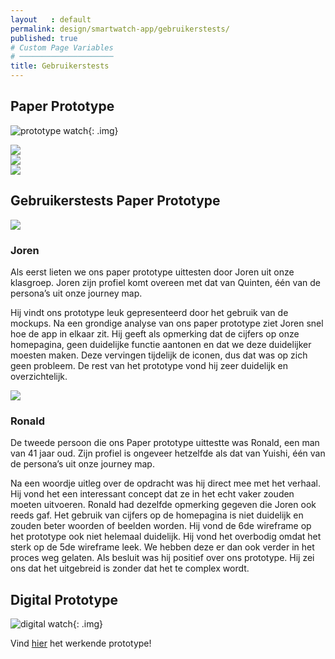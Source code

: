 ```yaml
---
layout   : default
permalink: design/smartwatch-app/gebruikerstests/
published: true
# Custom Page Variables
# ─────────────────────
title: Gebruikerstests
---
```


Paper Prototype
---------------

![prototype watch](../../../img/prototypes/watchoverview.jpg){: .img}
<div class="row">
    <div class="col-4">
        <img src="../../../img/prototypes/watch1.jpg" class="img">
    </div> 
    <div class="col-4">
        <img src="../../../img/prototypes/watch2.jpg" class="img">
    </div> 
    <div class="col-4">
        <img src="../../../img/prototypes/watch3.jpg" class="img">
    </div> 
</div>
    
## Gebruikerstests Paper Prototype

<div class="row">
    <div class="col-3">
        <img src="../../../img/joren.jpg" class="img">
    </div> 
</div> 

### Joren

Als eerst lieten we ons paper prototype uittesten door Joren uit onze klasgroep. Joren zijn profiel komt overeen met dat van Quinten, één van de persona’s uit onze journey map. 

Hij vindt ons prototype leuk gepresenteerd door het gebruik van de mockups. Na een grondige analyse van ons paper prototype ziet Joren snel hoe de app in elkaar zit. Hij geeft als opmerking dat de cijfers op onze homepagina, geen duidelijke functie aantonen en dat we deze duidelijker moesten maken. Deze vervingen tijdelijk de iconen, dus dat was op zich geen probleem. De rest van het prototype vond hij zeer duidelijk en overzichtelijk. 

<div class="row">
    <div class="col-3">
        <img src="../../../img/ronald.jpg" class="img">
    </div> 
</div> 

### Ronald 

De tweede persoon die ons Paper prototype uittestte was Ronald, een man van 41 jaar oud. Zijn profiel is ongeveer hetzelfde als dat van Yuishi, één van de persona’s uit onze journey map. 

Na een woordje uitleg over de opdracht was hij direct mee met het verhaal. Hij vond het een interessant concept dat ze in het echt vaker zouden moeten uitvoeren. Ronald had dezelfde opmerking gegeven die Joren ook reeds gaf. Het gebruik van cijfers op de homepagina is niet duidelijk en zouden beter woorden of beelden worden. Hij vond de 6de wireframe op het prototype ook niet helemaal duidelijk. Hij vond het overbodig omdat het sterk op de 5de wireframe leek. We hebben deze er dan ook verder in het proces weg gelaten. Als besluit was hij positief over ons prototype. Hij zei ons dat het uitgebreid is zonder dat het te complex wordt.

Digital Prototype
---------------

![digital watch](../../../img/prototypes/digitalwatch.png){: .img}

Vind <a href="https://xd.adobe.com/view/b7670227-fe00-42ec-6ae5-6fc91c2a9500-c156/?hints=off" target="_blank">hier</a> het werkende prototype!